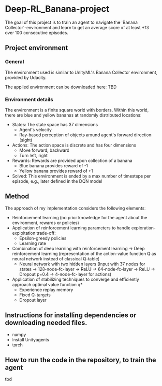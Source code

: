  # Deep-RL_Banana-project

The goal of this project is to train an agent to navigate the 'Banana Collector'-environment and learn to get an average score of at least +13 over 100 consecutive episodes. 

## Project environment
### General 
The environment used is similar to UnityML's Banana Collector environment, provided by Udacity. 

The applied environment can be downloaded here: TBD

### Environment details
The environment is a finite square world with borders. Within this world, there are blue and yellow bananas at randomly distributed locations:
- States: The state space has 37 dimensions
  - Agent's velocity
  - Ray-based perception of objects around agent's forward direction (sight)
- Actions: The action space is discrete and has four dimensions
  - Move forward, backward
  - Turn left, right
- Rewards: Rewards are provided upon collection of a banana
  - Blue banana provides reward of -1
  - Yellow banana provides reward of +1
- Solved: This environment is ended by a max number of timesteps per episode, e.g., later defined in the DQN model

## Method

The approach of my implementation considers the following elements:
- Reinforcement learning (no prior knowledge for the agent about the environment, rewards or policies)
- Application of reinforcement learning parameters to handle exploration-exploitation trade-off:
  - Epsilon-greedy policies
  - Learning rate
- Combination of deep learning with reinforcement learning -> Deep reinforcement learning (representation of the action-value function Q as neural network instead of classical Q-table)
  - Neural network with two hidden layers (Input with 37 nodes for states -> 128-node-fc-layer -> ReLU -> 64-node-fc-layer -> ReLU -> Dropout p=0.4 -> 4-node-fc-layer for actions)
- Application of stabilizing techniques to converge and efficiently approach optimal value function q*
  - Experience replay memory
  - Fixed Q-targets
  - Dropout layer

## 	Instructions for installing dependencies or downloading needed files.
- numpy
- Install Unityagents
- torch

## 	How to run the code in the repository, to train the agent
tbd
